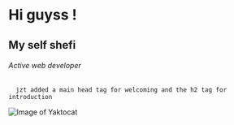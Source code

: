 # Hi guyss !

## My self shefi

###### Active web developer

      jzt added a main head tag for welcoming and the h2 tag for introduction

![Image of Yaktocat](https://octodex.github.com/images/yaktocat.png)



